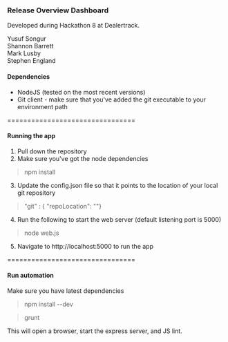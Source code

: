 ### Release Overview Dashboard ###

Developed during Hackathon 8 at Dealertrack.

Yusuf Songur <br/>
Shannon Barrett<br/>
Mark Lusby<br/>
Stephen England<br/>

#### Dependencies ####

* NodeJS (tested on the most recent versions)
* Git client - make sure that you've added the git executable to your environment path

================================

#### Running the app ####

1. Pull down the repository
2. Make sure you've got the node dependencies
> npm install

3. Update the config.json file so that it points to the location of your local git repository
> "git" : { "repoLocation": "<your local repository>"}

4. Run the following to start the web server (default listening port is 5000)
> node web.js

5. Navigate to http://localhost:5000 to run the app

================================

#### Run automation ####

Make sure you have latest dependencies

> npm install --dev

> grunt

This will open a browser, start the express server, and JS lint.
